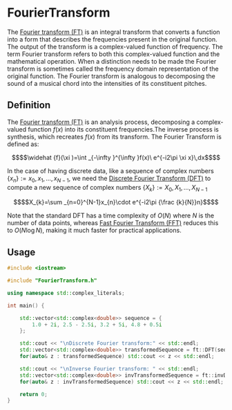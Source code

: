 # FourierTransform

The [Fourier transform (FT)](https://en.wikipedia.org/wiki/Fourier_transform) is an integral transform that converts a function into a form that describes the frequencies present in the original function. The output of the transform is a complex-valued function of frequency. The term Fourier transform refers to both this complex-valued function and the mathematical operation. When a distinction needs to be made the Fourier transform is sometimes called the frequency domain representation of the original function. The Fourier transform is analogous to decomposing the sound of a musical chord into the intensities of its constituent pitches.

## Definition
The [Fourier transform (FT)](https://en.wikipedia.org/wiki/Fourier_transform) is an analysis process, decomposing a complex-valued function $f(x)$ into its constituent frequencies.The inverse process is synthesis, which recreates $f(x)$ from its transform. The Fourier Transform is defined as:

```math
$$\widehat {f}(\xi )=\int _{-\infty }^{\infty }f(x)\ e^{-i2\pi \xi x}\,dx$$
```

In the case of having discrete data, like a sequence of complex numbers $\left\{{x} _{n}\right\}:=x_{0},x_{1},\ldots ,x_{N-1}$, we need the [Discrete Fourier Transform (DFT)](https://en.wikipedia.org/wiki/Discrete_Fourier_transform) to compute a new sequence of complex numbers $\left\{{X} _{k}\right\}:=X_{0},X_{1},\ldots ,X_{N-1}$

```math
$$X_{k}=\sum _{n=0}^{N-1}x_{n}\cdot e^{-i2\pi {\frac {k}{N}}n}$$
```

Note that the standard DFT has a time complexity of $O(N)$ where $N$ is the number of data points, whereas [Fast Fourier Transform (FFT)](https://en.wikipedia.org/wiki/Cooley%E2%80%93Tukey_FFT_algorithm) reduces this to $O(N \log N)$, making it much faster for practical applications.

## Usage

```cpp
#include <iostream>

#include "FourierTransform.h"

using namespace std::complex_literals;

int main() {

	std::vector<std::complex<double>> sequence = {
		1.0 + 2i, 2.5 - 2.5i, 3.2 + 5i, 4.8 + 0.5i
	};

	std::cout << "\nDiscrete Fourier transform:" << std::endl;
	std::vector<std::complex<double>> transformedSequence = ft::DFT(sequence);
	for(auto& z : transformedSequence) std::cout << z << std::endl;

	std::cout << "\nInverse Fourier transform: " << std::endl;
	std::vector<std::complex<double>> invTransformedSequence = ft::invDFT(transformedSequence);
	for(auto& z : invTransformedSequence) std::cout << z << std::endl;

	return 0;
}
```
